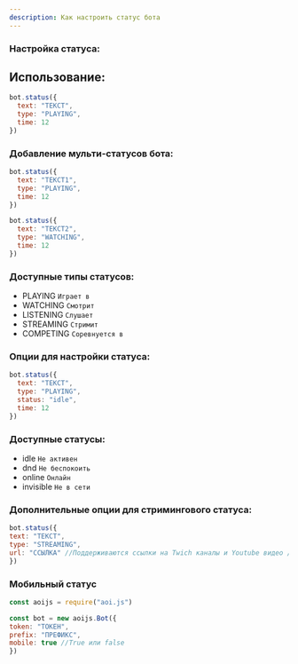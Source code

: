 ```yaml
---
description: Как настроить статус бота
---
```



### Настройка статуса:

## Использование:

```javascript 
bot.status({
  text: "ТЕКСТ",
  type: "PLAYING",
  time: 12
})
```

### Добавление мульти-статусов бота:

```javascript
bot.status({
  text: "ТЕКСТ1",
  type: "PLAYING",
  time: 12
})

bot.status({
  text: "ТЕКСТ2",
  type: "WATCHING",
  time: 12
})
```

### Доступные типы статусов:

* PLAYING `Играет в`
* WATCHING `Смотрит`
* LISTENING `Слушает`
* STREAMING `Стримит`
* COMPETING `Соревнуется в`

### Опции для настройки статуса:


```javascript
bot.status({
  text: "ТЕКСТ",
  type: "PLAYING",
  status: "idle",
  time: 12
})
```

### Доступные статусы:

* idle `Не активен`
* dnd `Не беспокоить`
* online `Онлайн`
* invisible `Не в сети`

### Дополнительные опции для стримингового статуса:

```javascript
bot.status({
text: "ТЕКСТ", 
type: "STREAMING", 
url: "ССЫЛКА" //Поддерживаются ссылки на Twich каналы и Youtube видео / стримы
})
```



### Мобильный статус

```javascript
const aoijs = require("aoi.js")

const bot = new aoijs.Bot({
token: "ТОКЕН", 
prefix: "ПРЕФИКС", 
mobile: true //True или false
})
```

